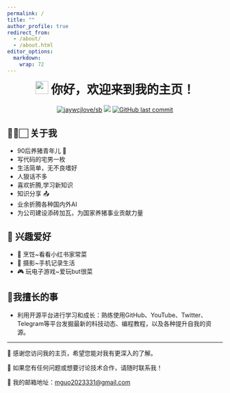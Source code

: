 ```yaml
---
permalink: /
title: ""
author_profile: true
redirect_from: 
  - /about/
  - /about.html
editor_options: 
  markdown: 
    wrap: 72
---
```


<h1 align="center" style="margin-top: 0;">

<img src="https://emojis.slackmojis.com/emojis/images/1531849430/4246/blob-sunglasses.gif?1531849430" width="30"/>
你好，欢迎来到我的主页！

</h1>

<p align="center">
<a href="#" target="_blank"><img src="https://jaywcjlove.github.io/sb/lang/chinese.svg" alt="jaywcjlove/sb"/></a>
<img src="https://img.shields.io/badge/gender-%F0%9F%A4%B5 gentleman-critical"/>
<a href="#"><img src="https://img.shields.io/github/last-commit/tony2015116/tony2015116.github.io" alt="GitHub last commit"/></a>
</p>

## 🙋‍♂️🏻 关于我 

- 90后养猪青年儿 🐷
- 写代码的宅男一枚
- 生活简单，无不良嗜好
- 人狠话不多
- 喜欢折腾,学习新知识
- 知识分享 📤
- 业余折腾各种国内外AI
- 为公司建设添砖加瓦，为国家养猪事业贡献力量

## 🎈 兴趣爱好

- 🍳 烹饪~看看小红书家常菜
- 📸 摄影~手机记录生活
- 🎮 玩电子游戏~爱玩but很菜

##  🌟我擅长的事

- 利用开源平台进行学习和成长：熟练使用GitHub、YouTube、Twitter、Telegram等平台发掘最新的科技动态、编程教程，以及各种提升自我的资源。

---

🙏 感谢您访问我的主页，希望您能对我有更深入的了解。

🤝 如果您有任何问题或想要讨论技术合作，请随时联系我！

📧 我的邮箱地址：[mguo2023331@gmail.com](mailto:mguo2023331@gmail.com)








